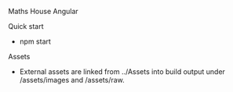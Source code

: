 Maths House Angular

Quick start
- npm start

Assets
- External assets are linked from ../Assets into build output under /assets/images and /assets/raw.
